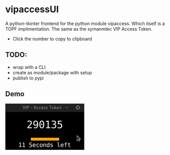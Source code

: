 # vipaccessUI
A python-tkinter frontend for the python module vipaccess. Which itself is a TOPF implimentation. The same as the symanmtec VIP Access Token.

- Click the number to copy to clipboard

##  TODO:
- wrap with a CLI
- create as module/package with setup 
- publish to pypi

## Demo
![Demo](https://raw.githubusercontent.com/chris17453/vipaccessUI/master/demo.gif)

